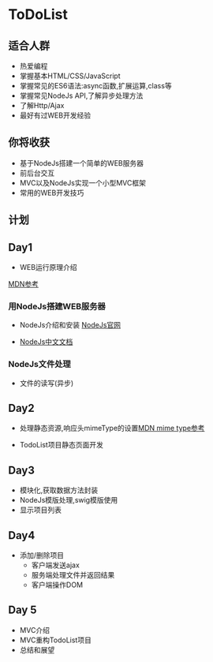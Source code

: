 # ToDoList

## 适合人群
- 热爱编程
- 掌握基本HTML/CSS/JavaScript
- 掌握常见的ES6语法:async函数,扩展运算,class等
- 掌握常见NodeJs API,了解异步处理方法
- 了解Http/Ajax
- 最好有过WEB开发经验

## 你将收获
- 基于NodeJs搭建一个简单的WEB服务器
- 前后台交互
- MVC以及NodeJs实现一个小型MVC框架
- 常用的WEB开发技巧

## 计划

## Day1

- WEB运行原理介绍

[MDN参考](https://developer.mozilla.org/zh-CN/docs/Learn/Getting_started_with_the_web/How_the_Web_works)


### 用NodeJs搭建WEB服务器
- NodeJs介绍和安装 [NodeJs官网](http://www.nodejs.org)

- [NodeJs中文文档](http://www.nodejs.cn)

### NodeJs文件处理
- 文件的读写(异步)

## Day2 

- 处理静态资源,响应头mimeType的设置[MDN mime type参考](https://developer.mozilla.org/zh-CN/docs/Web/HTTP/Basics_of_HTTP/MIME_types)

- TodoList项目静态页面开发

## Day3 
- 模块化,获取数据方法封装
- NodeJs模版处理,swig模版使用
- 显示项目列表

## Day4
- 添加/删除项目
    - 客户端发送ajax
    - 服务端处理文件并返回结果
    - 客户端操作DOM

## Day 5
- MVC介绍
- MVC重构TodoList项目
- 总结和展望








